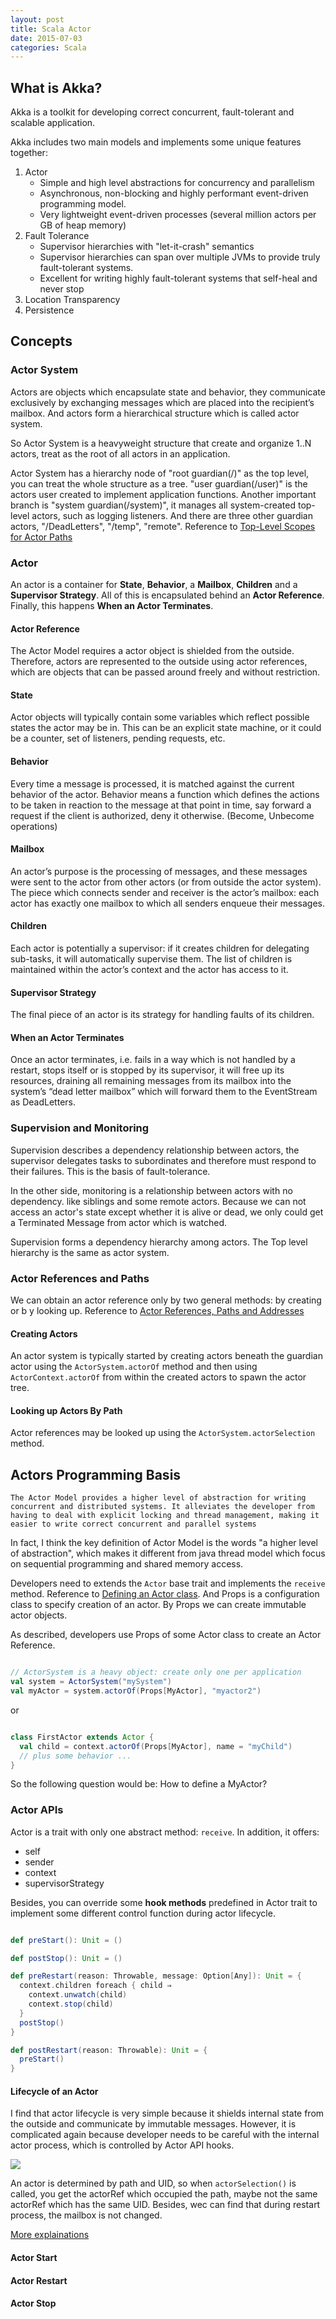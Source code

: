 ```yaml
---
layout: post
title: Scala Actor
date: 2015-07-03
categories: Scala
---
```


## What is Akka?

Akka is a toolkit for developing correct concurrent, fault-tolerant and scalable application.

Akka includes two main models and implements some unique features together:

1. Actor
    - Simple and high level abstractions for concurrency and parallelism
    - Asynchronous, non-blocking and highly performant event-driven programming model.
    - Very lightweight event-driven processes (several million actors per GB of heap memory)
2. Fault Tolerance
    - Supervisor hierarchies with "let-it-crash" semantics
    - Supervisor hierarchies can span over multiple JVMs to provide truly fault-tolerant systems.
    - Excellent for writing highly fault-tolerant systems that self-heal and never stop
3. Location Transparency
4. Persistence

## Concepts

### Actor System

Actors are objects which encapsulate state and behavior, they communicate exclusively by exchanging messages which are placed into the recipient’s mailbox. And actors form a hierarchical structure which is called actor system.

So Actor System is a heavyweight structure that create and organize 1..N actors, treat as the root of all actors in an application.

Actor System has a hierarchy node of "root guardian(/)" as the top level, you can treat the whole structure as a tree. "user guardian(/user)" is the actors user created to implement application functions. Another important branch is "system guardian(/system)", it manages all system-created top-level actors, such as logging listeners. And there are three other guardian actors, "/DeadLetters", "/temp", "remote". Reference to [Top-Level Scopes for Actor Paths](http://doc.akka.io/docs/akka/snapshot/general/addressing.html#Top-Level_Scopes_for_Actor_Paths)

### Actor

An actor is a container for **State**, **Behavior**, a **Mailbox**, **Children** and a **Supervisor Strategy**. All of this is encapsulated behind an **Actor Reference**. Finally, this happens **When an Actor Terminates**.

#### Actor Reference

The Actor Model requires a actor object is shielded from the outside. Therefore, actors are represented to the outside using actor references, which are objects that can be passed around freely and without restriction.

#### State

Actor objects will typically contain some variables which reflect possible states the actor may be in. This can be an explicit state machine, or it could be a counter, set of listeners, pending requests, etc.

#### Behavior

Every time a message is processed, it is matched against the current behavior of the actor. Behavior means a function which defines the actions to be taken in reaction to the message at that point in time, say forward a request if the client is authorized, deny it otherwise. (Become, Unbecome operations)

#### Mailbox

An actor’s purpose is the processing of messages, and these messages were sent to the actor from other actors (or from outside the actor system). The piece which connects sender and receiver is the actor’s mailbox: each actor has exactly one mailbox to which all senders enqueue their messages.

#### Children

Each actor is potentially a supervisor: if it creates children for delegating sub-tasks, it will automatically supervise them. The list of children is maintained within the actor’s context and the actor has access to it.

#### Supervisor Strategy

The final piece of an actor is its strategy for handling faults of its children.

#### When an Actor Terminates

Once an actor terminates, i.e. fails in a way which is not handled by a restart, stops itself or is stopped by its supervisor, it will free up its resources, draining all remaining messages from its mailbox into the system’s “dead letter mailbox” which will forward them to the EventStream as DeadLetters.

### Supervision and Monitoring

Supervision describes a dependency relationship between actors, the supervisor delegates tasks to subordinates and therefore must respond to their failures. This is the basis of fault-tolerance.

In the other side, monitoring is a relationship between actors with no dependency. like siblings and some remote actors. Because we can not access an actor's state except whether it is alive or dead, we only could get a Terminated Message from actor which is watched.

Supervision forms a dependency hierarchy among actors. The Top level hierarchy is the same as actor system.

### Actor References and Paths

We can obtain an actor reference only by two general methods: by creating or b y looking up. Reference to [Actor References, Paths and Addresses](http://doc.akka.io/docs/akka/snapshot/general/addressing.html)

#### Creating Actors

An actor system is typically started by creating actors beneath the guardian actor using the `ActorSystem.actorOf` method and then using `ActorContext.actorOf` from within the created actors to spawn the actor tree.

#### Looking up Actors By Path

Actor references may be looked up using the `ActorSystem.actorSelection` method.

## Actors Programming Basis

```
The Actor Model provides a higher level of abstraction for writing concurrent and distributed systems. It alleviates the developer from having to deal with explicit locking and thread management, making it easier to write correct concurrent and parallel systems

```

In fact, I think the key definition of Actor Model is the words "a higher level of abstraction", which makes it different from java thread model which focus on sequential programming and shared memory access.

Developers need to extends the `Actor` base trait and implements the `receive` method. Reference to [Defining an Actor class](http://doc.akka.io/docs/akka/snapshot/scala/actors.html#Defining_an_Actor_class). And Props is a configuration class to specify creation of an actor. By Props we can create immutable actor objects.

As described, developers use Props of some Actor class to create an Actor Reference.

```scala

// ActorSystem is a heavy object: create only one per application
val system = ActorSystem("mySystem")
val myActor = system.actorOf(Props[MyActor], "myactor2")

```

or

```scala

class FirstActor extends Actor {
  val child = context.actorOf(Props[MyActor], name = "myChild")
  // plus some behavior ...
}

```

So the following question would be: How to define a MyActor?

### Actor APIs

Actor is a trait with only one abstract method: `receive`. In addition, it offers:
- self
- sender
- context
- supervisorStrategy

Besides, you can override some **hook methods** predefined in Actor trait to implement some different control function during actor lifecycle.

```scala

def preStart(): Unit = ()

def postStop(): Unit = ()

def preRestart(reason: Throwable, message: Option[Any]): Unit = {
  context.children foreach { child ⇒
    context.unwatch(child)
    context.stop(child)
  }
  postStop()
}

def postRestart(reason: Throwable): Unit = {
  preStart()
}

```

#### Lifecycle of an Actor

I find that actor lifecycle is very simple because it shields internal state from the outside and communicate by immutable messages. However, it is complicated again because developer needs to be careful with the internal actor process, which is controlled by Actor API hooks.

![](/assets/2015-07-02-01.png)

An actor is determined by path and UID, so when `actorSelection()` is called, you get the actorRef which occupied the path, maybe not the same actorRef which has the same UID. Besides, wec can find that during restart process, the mailbox is not changed.

[More explainations](http://doc.akka.io/docs/akka/snapshot/scala/actors.html#Actor_Lifecycle)

#### Actor Start

#### Actor Restart

#### Actor Stop
